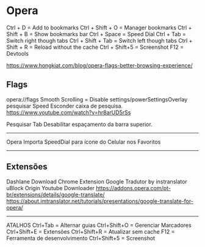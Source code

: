 # Opera

Ctrl + D = Add to bookmarks
Ctrl + Shift + O = Manager bookmarks
Ctrl + Shift + B = Show bookmarks bar
Ctrl + Space = Speed Dial
Ctrl + Tab = Switch right though tabs
Ctrl + Shift + Tab = Switch left though tabs
Ctrl + Shift + R = Reload without the cache
Ctrl + Shift+5 = Screenshot
F12 = Devtools

https://www.hongkiat.com/blog/opera-flags-better-browsing-experience/

## Flags
opera://flags
Smooth Scrolling = Disable
settings/powerSettingsOverlay
pesquisar Speed
Esconder caixa de pesquisa.
https://www.youtube.com/watch?v=hr8arUD5rSs

Pesquisar Tab
Desabilitar espaçamento da barra superior.

---

Opera Importa SpeedDial para ícone do Celular nos Favoritos

---

## Extensões
Dashlane
Download Chrome Extension
Google Tradutor by instranslator
uBlock Origin
Youtube Downloader
https://addons.opera.com/pt-br/extensions/details/google-translate/
https://about.imtranslator.net/tutorials/presentations/google-translate-for-opera/

---

ATALHOS
Ctrl+Tab     = Alternar guias
Ctrl+Shift+O = Gerenciar Marcadores
Ctrl+Shift+E = Extensões
Ctrl+Shift+R = Atualizar sem cache
F12          = Ferramenta de desenvolvimento
Ctrl+Shift+5 = Screenshot
